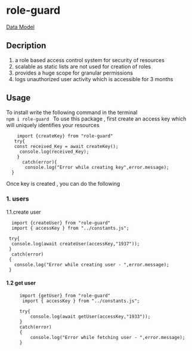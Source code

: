 # role-guard

[Data Model](https://app.eraser.io/workspace/iW433hevZ60xMJf9rc6w?origin=share&elements=vrnl0lbdsHx4icqmhlZ_Ew )

## Decription
 1. a role based access control system  for security of resources
 2. scalable as static lists are not used for creation
 of roles 
 3. provides a huge scope for granular permissions
 4. logs unauthorized user activity which is accessible for 3
 months

## Usage
  To install  write the following command in the terminal  
  `npm i role-guard `
   To use this package , first create an access key which will
   uniquely identifies your  resources
   ```
       import {createKey} from "role-guard"
      try{
      const received_Key = await createKey();
        console.log(received_Key);
       }
         catch(error){
          console.log("Error while creating key",error.message);
     }

   ````
   Once key is created ,
   you can do the following
   ###  1. users
   1.1.create user
   ``` 
     import {createUser} from "role-guard"
     import { accessKey } from "../constants.js";

    try{
     console.log(await createUser(accessKey,"1937"));
    }
     catch(error)
    {
      console.log("Error while creating user - ",error.message);
    }
```

   #### 1.2 get user
   ```
        import {getUser} from "role-guard"
         import { accessKey } from "../constants.js";

        try{
            console.log(await getUser(accessKey,"1933"));
        }
        catch(error)
        {
            console.log("Error while fetching user - ",error.message);
        }




   
   


